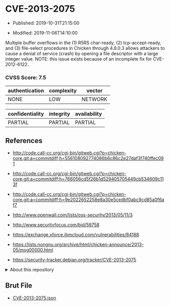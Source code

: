 # CVE-2013-2075

- Published: 2019-10-31T21:15:00

- Modified: 2019-11-06T14:10:00

Multiple buffer overflows in the (1) R5RS char-ready, (2) tcp-accept-ready, and (3) file-select procedures in Chicken through 4.8.0.3 allows attackers to cause a denial of service (crash) by opening a file descriptor with a large integer value. NOTE: this issue exists because of an incomplete fix for CVE-2012-6122.

### CVSS Score: **7.5**

| authentication | complexity | vector |
| --- | --- | --- |
| NONE | LOW | NETWORK |

| confidentiality | integrity | availability |
| --- | --- | --- |
| PARTIAL | PARTIAL | PARTIAL |

## References

* http://code.call-cc.org/cgi-bin/gitweb.cgi?p=chicken-core.git;a=commitdiff;h=556108092774086b6c86c2e27daf3f740ffec091

* http://code.call-cc.org/cgi-bin/gitweb.cgi?p=chicken-core.git;a=commitdiff;h=766056cd5f26b1d529405705449cb534609c113f

* http://code.call-cc.org/cgi-bin/gitweb.cgi?p=chicken-core.git;a=commitdiff;h=9e2022652258e8a30e5cedbf0abc9cd85a0f6af7

* http://www.openwall.com/lists/oss-security/2013/05/11/3

* http://www.securityfocus.com/bid/59758

* https://exchange.xforce.ibmcloud.com/vulnerabilities/84188

* https://lists.nongnu.org/archive/html/chicken-announce/2013-05/msg00000.html

* https://security-tracker.debian.org/tracker/CVE-2013-2075

<details>
<summary>About this repository</summary> 

  This repository is part of the project [Live Hack CVE](https://github.com/Live-Hack-CVE). Main website can be found [www.live-hack.org](https://www.live-hack.org) 
  
  Made by [Sn0wAlice](https://github.com/Sn0wAlice) for the people that care about security and need to have a feed of the latest CVEs. Hope you enjoy it, don't forget to star the repo and follow me on [Twitter](https://twitter.com/Sn0wAlice) and [Github](https://github.com/Sn0wAlice). And that is my [personnal website](https://www.alice-snow.me/)

  - [Home Page](https://github.com/Live-Hack-CVE)
  - [Framework](https://github.com/Live-Hack-CVE/cve-framework)
  - [CVE database](https://github.com/Live-Hack-CVE/full_database)
  - [Changelog](https://github.com/Live-Hack-CVE/Changelog)
</details>

## Brut File

* [CVE-2013-2075.json](https://raw.githubusercontent.com/Live-Hack-CVE/full_database/main/cves/2013/CVE-2013-2075.json)

